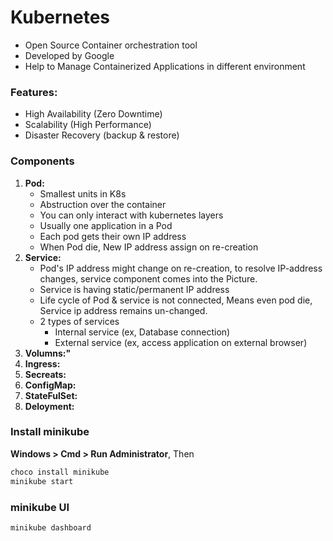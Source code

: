 # Kubernetes
- Open Source Container orchestration tool
- Developed by Google
- Help to Manage Containerized Applications in different environment

### Features:
 - High Availability (Zero Downtime)
 - Scalability (High Performance)
 - Disaster Recovery (backup & restore)

### Components
1. **Pod:**
   - Smallest units in K8s
   - Abstruction over the container
   - You can only interact with kubernetes layers
   - Usually one application in a Pod
   - Each pod gets their own IP address
   - When Pod die, New IP address assign on re-creation
2. **Service:**
    - Pod's IP address might change on re-creation, to resolve IP-address changes, service component comes into the Picture.
    - Service is having static/permanent IP address
    - Life cycle of Pod & service is not connected, Means even pod die, Service ip address remains un-changed.
    - 2 types of services
        - Internal service  (ex, Database connection)
        - External service (ex,  access application on external browser)
4. **Volumns:"** 
5. **Ingress:**
6. **Secreats:**
7. **ConfigMap:**
8. **StateFulSet:**
9. **Deloyment:**


### Install minikube
**Windows > Cmd > Run Administrator**, Then
```cmd
choco install minikube
minikube start
```
### minikube UI
```cmd
minikube dashboard
```
